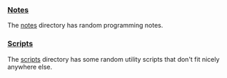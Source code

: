 ### [Notes](notes)

The [notes](notes) directory has random programming notes.

### [Scripts](scripts)

The [scripts](scripts) directory has some random utility scripts that don't fit nicely anywhere else.
